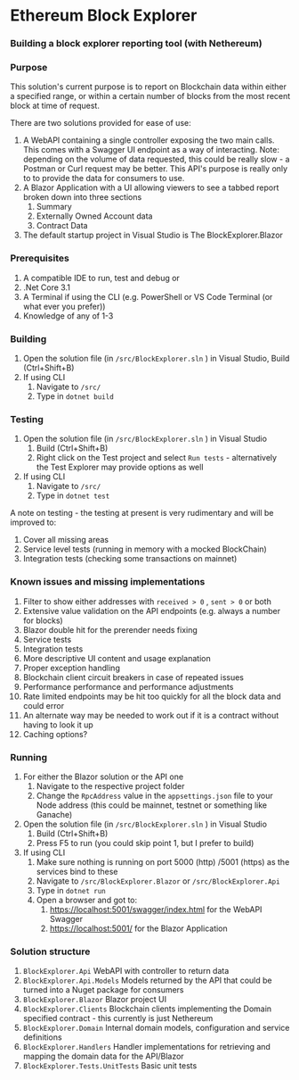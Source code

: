 # Ethereum Block Explorer
### Building a block explorer reporting tool (with Nethereum)

### Purpose

This solution's current purpose is to report on Blockchain data within either a specified range, or within a certain number of blocks from the most recent block at time of request.

There are two solutions provided for ease of use:

1. A WebAPI containing a single controller exposing the two main calls. This comes with a Swagger UI endpoint as a way of interacting. Note: depending on the volume of data requested, this could be really slow - a Postman or Curl request may be better. This API's purpose is really only to to provide the data for consumers to use.
2. A Blazor Application with a UI allowing viewers to see a tabbed report broken down into three sections
   1. Summary
   2. Externally Owned Account data
   3. Contract Data
3. The default startup project in Visual Studio is The BlockExplorer.Blazor

### Prerequisites

1. A compatible IDE to run, test and debug or
2. .Net Core 3.1
3. A Terminal if using the CLI (e.g. PowerShell or VS Code Terminal (or what ever you prefer))
4. Knowledge of any of 1-3

### Building

1. Open the solution file (in `/src/BlockExplorer.sln` ) in Visual Studio, Build (Ctrl+Shift+B)
2. If using CLI 
   1. Navigate to `/src/`
   2. Type in `dotnet build`

### Testing

1. Open the solution file (in `/src/BlockExplorer.sln` ) in Visual Studio
   1. Build (Ctrl+Shift+B)
   2. Right click on the Test project and select `Run tests` - alternatively the Test Explorer may provide options as well
2. If using CLI 
   1. Navigate to `/src/`
   2. Type in `dotnet test`

A note on testing - the testing at present is very rudimentary and will be improved to:

1. Cover all missing areas
2. Service level tests (running in memory with a mocked BlockChain)
3. Integration tests (checking some transactions on mainnet)

### Known issues and missing implementations

1. Filter to show either addresses with `received > 0` , `sent > 0` or both
2. Extensive value validation on the API endpoints (e.g. always a number for blocks)
3. Blazor double hit for the prerender needs fixing
4. Service tests
5. Integration tests
6. More descriptive UI content and usage explanation
7. Proper exception handling
8. Blockchain client circuit breakers  in case of repeated issues
9. Performance performance and performance adjustments
10. Rate limited endpoints may be hit too quickly for all the block data and could error
11. An alternate way may be needed to work out if it is a contract without having to look it up
12. Caching options?

### Running

1. For either the Blazor solution or the API one
   1. Navigate to the respective project folder
   2. Change the `RpcAddress` value in the `appsettings.json` file to your Node address (this could be mainnet, testnet or something like Ganache)
2. Open the solution file (in `/src/BlockExplorer.sln` ) in Visual Studio
   1. Build (Ctrl+Shift+B) 
   2. Press F5 to run (you could skip point 1, but I prefer to build)
3. If using CLI 
   1. Make sure nothing is running on port 5000 (http) /5001 (https) as the services bind to these
   2. Navigate to `/src/BlockExplorer.Blazor` or `/src/BlockExplorer.Api`
   3. Type in `dotnet run`
   4. Open a browser and got to:
      1. [https://localhost:5001/swagger/index.html](https://localhost:5001/swagger/index.html) for the WebAPI Swagger
      2. [https://localhost:5001/](https://localhost:5001/)  for the Blazor Application

### Solution structure

1. `BlockExplorer.Api` WebAPI with controller to return data
2. `BlockExplorer.Api.Models` Models returned by the API that could be turned into a Nuget package for consumers
3. `BlockExplorer.Blazor` Blazor project UI
4. `BlockExplorer.Clients` Blockchain clients implementing the Domain specified contract - this currently is just Nethereum
5. `BlockExplorer.Domain` Internal domain models, configuration  and service definitions
6. `BlockExplorer.Handlers` Handler implementations for retrieving and mapping the domain data for the API/Blazor 
7. `BlockExplorer.Tests.UnitTests` Basic unit tests

